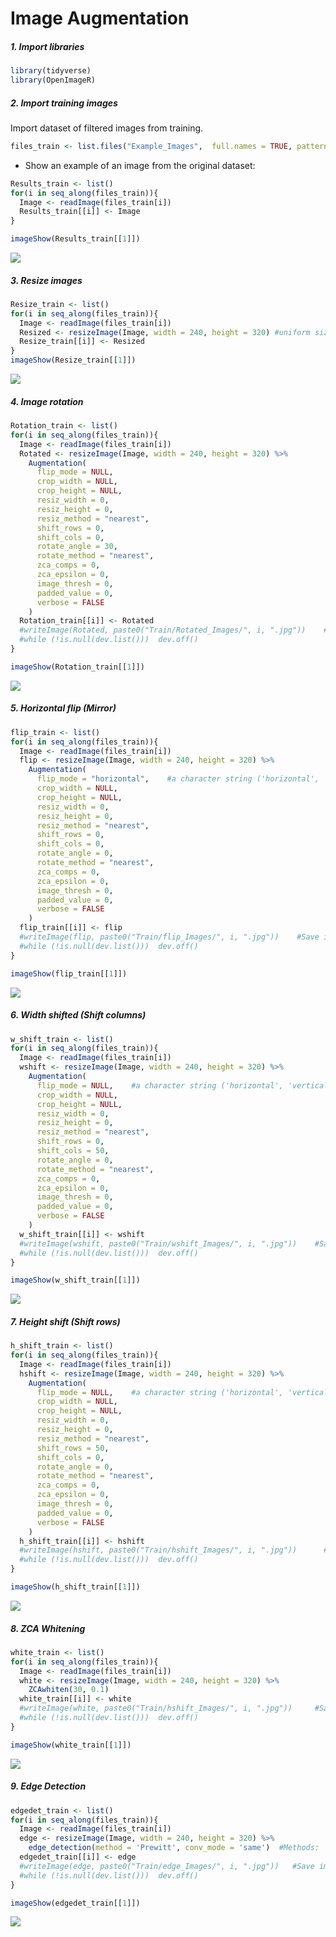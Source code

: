 Image Augmentation
================

##### 1. Import libraries

``` r
library(tidyverse)
library(OpenImageR)
```

##### 2. Import training images

Import dataset of filtered images from training.

``` r
files_train <- list.files("Example_Images",  full.names = TRUE, pattern = ".jpg", all.files = TRUE)
```

-   Show an example of an image from the original dataset:

``` r
Results_train <- list()
for(i in seq_along(files_train)){
  Image <- readImage(files_train[i]) 
  Results_train[[i]] <- Image
}

imageShow(Results_train[[1]])
```

![](Fig_Guidelines/Image_Augmentation_unnamed-chunk-3-1.png)<!-- -->

##### 3. Resize images

``` r
Resize_train <- list()
for(i in seq_along(files_train)){
  Image <- readImage(files_train[i]) 
  Resized <- resizeImage(Image, width = 240, height = 320) #uniform size of images
  Resize_train[[i]] <- Resized
}
imageShow(Resize_train[[1]])
```

![](Fig_Guidelines/Image_Augmentation_unnamed-chunk-4-1.png)<!-- -->

##### 4. Image rotation

``` r
Rotation_train <- list()
for(i in seq_along(files_train)){
  Image <- readImage(files_train[i]) 
  Rotated <- resizeImage(Image, width = 240, height = 320) %>% 
    Augmentation(
      flip_mode = NULL,
      crop_width = NULL,
      crop_height = NULL,
      resiz_width = 0,
      resiz_height = 0,
      resiz_method = "nearest",
      shift_rows = 0,
      shift_cols = 0,
      rotate_angle = 30,
      rotate_method = "nearest",
      zca_comps = 0,
      zca_epsilon = 0,
      image_thresh = 0,
      padded_value = 0,
      verbose = FALSE
    ) 
  Rotation_train[[i]] <- Rotated
  #writeImage(Rotated, paste0("Train/Rotated_Images/", i, ".jpg"))    #Save image in folder
  #while (!is.null(dev.list()))  dev.off()
}

imageShow(Rotation_train[[1]])
```

![](Fig_Guidelines/Image_Augmentation_unnamed-chunk-5-1.png)<!-- -->

##### 5. Horizontal flip (Mirror)

``` r
flip_train <- list()
for(i in seq_along(files_train)){
  Image <- readImage(files_train[i]) 
  flip <- resizeImage(Image, width = 240, height = 320) %>% 
    Augmentation(
      flip_mode = "horizontal",    #a character string ('horizontal', 'vertical')
      crop_width = NULL,
      crop_height = NULL,
      resiz_width = 0,
      resiz_height = 0,
      resiz_method = "nearest",
      shift_rows = 0,
      shift_cols = 0,
      rotate_angle = 0,
      rotate_method = "nearest",
      zca_comps = 0,
      zca_epsilon = 0,
      image_thresh = 0,
      padded_value = 0,
      verbose = FALSE
    ) 
  flip_train[[i]] <- flip
  #writeImage(flip, paste0("Train/flip_Images/", i, ".jpg"))    #Save image in folder
  #while (!is.null(dev.list()))  dev.off()
}

imageShow(flip_train[[1]])
```

![](Fig_Guidelines/Image_Augmentation_unnamed-chunk-6-1.png)<!-- -->

##### 6. Width shifted (Shift columns)

``` r
w_shift_train <- list()
for(i in seq_along(files_train)){
  Image <- readImage(files_train[i]) 
  wshift <- resizeImage(Image, width = 240, height = 320) %>% 
    Augmentation(
      flip_mode = NULL,    #a character string ('horizontal', 'vertical')
      crop_width = NULL,
      crop_height = NULL,
      resiz_width = 0,
      resiz_height = 0,
      resiz_method = "nearest",
      shift_rows = 0,
      shift_cols = 50,
      rotate_angle = 0,
      rotate_method = "nearest",
      zca_comps = 0,
      zca_epsilon = 0,
      image_thresh = 0,
      padded_value = 0,
      verbose = FALSE
    ) 
  w_shift_train[[i]] <- wshift
  #writeImage(wshift, paste0("Train/wshift_Images/", i, ".jpg"))    #Save image in folder
  #while (!is.null(dev.list()))  dev.off()
}

imageShow(w_shift_train[[1]])
```

![](Fig_Guidelines/Image_Augmentation_unnamed-chunk-7-1.png)<!-- -->

##### 7. Height shift (Shift rows)

``` r
h_shift_train <- list()
for(i in seq_along(files_train)){
  Image <- readImage(files_train[i]) 
  hshift <- resizeImage(Image, width = 240, height = 320) %>% 
    Augmentation(
      flip_mode = NULL,    #a character string ('horizontal', 'vertical')
      crop_width = NULL,
      crop_height = NULL,
      resiz_width = 0,
      resiz_height = 0,
      resiz_method = "nearest",
      shift_rows = 50,
      shift_cols = 0,
      rotate_angle = 0,
      rotate_method = "nearest",
      zca_comps = 0,
      zca_epsilon = 0,
      image_thresh = 0,
      padded_value = 0,
      verbose = FALSE
    ) 
  h_shift_train[[i]] <- hshift
  #writeImage(hshift, paste0("Train/hshift_Images/", i, ".jpg"))      #Save image in folder
  #while (!is.null(dev.list()))  dev.off()
}

imageShow(h_shift_train[[1]])
```

![](Fig_Guidelines/Image_Augmentation_unnamed-chunk-8-1.png)<!-- -->

##### 8. ZCA Whitening

``` r
white_train <- list()
for(i in seq_along(files_train)){
  Image <- readImage(files_train[i]) 
  white <- resizeImage(Image, width = 240, height = 320) %>% 
    ZCAwhiten(30, 0.1) 
  white_train[[i]] <- white
  #writeImage(white, paste0("Train/hshift_Images/", i, ".jpg"))     #Save image in folder
  #while (!is.null(dev.list()))  dev.off()
}

imageShow(white_train[[1]])
```

![](Fig_Guidelines/Image_Augmentation_unnamed-chunk-9-1.png)<!-- -->

##### 9. Edge Detection

``` r
edgedet_train <- list()
for(i in seq_along(files_train)){
  Image <- readImage(files_train[i]) 
  edge <- resizeImage(Image, width = 240, height = 320) %>% 
    edge_detection(method = 'Prewitt', conv_mode = 'same')  #Methods: 'Frei_chen', 'LoG', 'Prewitt', 'Roberts_cross', 'Scharr', 'Sobel'
  edgedet_train[[i]] <- edge
  #writeImage(edge, paste0("Train/edge_Images/", i, ".jpg"))   #Save image in folder
  #while (!is.null(dev.list()))  dev.off()
}

imageShow(edgedet_train[[1]])
```

![](Fig_Guidelines/Image_Augmentation_unnamed-chunk-10-1.png)<!-- -->
